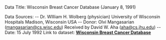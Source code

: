 Data Title: Wisconsin Breast Cancer Database (January 8, 1991)

Data Sources:
   -- Dr. WIlliam H. Wolberg (physician)
      University of Wisconsin Hospitals
      Madison, Wisconsin
      USA
   -- Donor: Olvi Mangasarian (mangasarian@cs.wisc.edu)
      Received by David W. Aha (aha@cs.jhu.edu)
   -- Date: 15 July 1992
Link to dataset: **[Wisconsin Breast Cancer Database](https://archive.ics.uci.edu/ml/machine-learning-databases/breast-cancer-wisconsin/)** 
